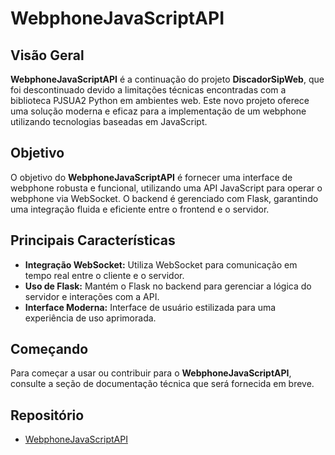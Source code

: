 # WebphoneJavaScriptAPI

## Visão Geral

**WebphoneJavaScriptAPI** é a continuação do projeto **DiscadorSipWeb**, que foi descontinuado devido a limitações técnicas encontradas com a biblioteca PJSUA2 Python em ambientes web. Este novo projeto oferece uma solução moderna e eficaz para a implementação de um webphone utilizando tecnologias baseadas em JavaScript.

## Objetivo

O objetivo do **WebphoneJavaScriptAPI** é fornecer uma interface de webphone robusta e funcional, utilizando uma API JavaScript para operar o webphone via WebSocket. O backend é gerenciado com Flask, garantindo uma integração fluida e eficiente entre o frontend e o servidor.

## Principais Características

- **Integração WebSocket:** Utiliza WebSocket para comunicação em tempo real entre o cliente e o servidor.
- **Uso de Flask:** Mantém o Flask no backend para gerenciar a lógica do servidor e interações com a API.
- **Interface Moderna:** Interface de usuário estilizada para uma experiência de uso aprimorada.

## Começando

Para começar a usar ou contribuir para o **WebphoneJavaScriptAPI**, consulte a seção de documentação técnica que será fornecida em breve.

## Repositório

- [WebphoneJavaScriptAPI](https://github.com/seuusuario/WebphoneJavaScriptAPI)
